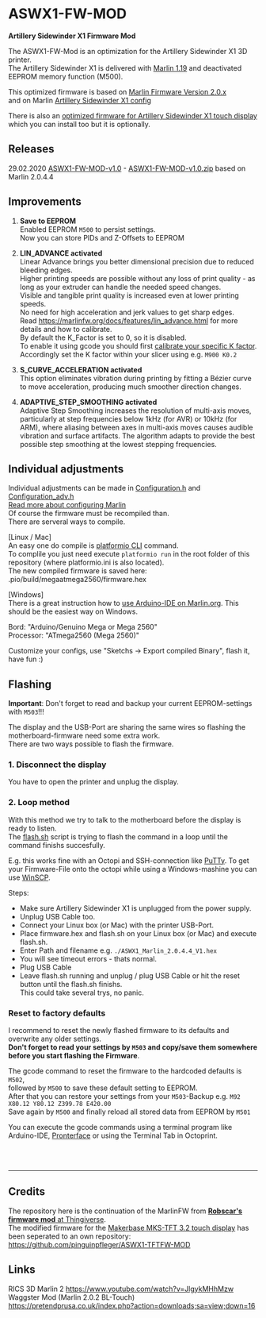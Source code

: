 # ASWX1-FW-MOD  
**Artillery Sidewinder X1 Firmware Mod**  
   
The ASWX1-FW-Mod is an optimization for the Artillery Sidewinder X1 3D printer.  
The Artillery Sidewinder X1 is delivered with [Marlin 1.19](http://www.artillery3d.com/DownLoad/15688.html) and deactivated EEPROM memory function (M500).  
  
This optimized firmware is based on [Marlin Firmware Version 2.0.x](https://github.com/MarlinFirmware/Marlin/tree/2.0.x)  
and on Marlin [Artillery Sidewinder X1 config](https://github.com/MarlinFirmware/Configurations/tree/master/config/examples/Artillery/Sidewinder%20X1)  

There is also an [optimized firmware for Artillery Sidewinder X1 touch display](https://github.com/pinguinpfleger/ASWX1-TFTFW-MOD) which you can install too but it is optionally.  

## Releases  
  29.02.2020 [ASWX1-FW-MOD-v1.0](https://github.com/pinguinpfleger/ASWX1-FW-MOD/releases/tag/ASWX1-FW-MOD-v1.0) - [ASWX1-FW-MOD-v1.0.zip](https://github.com/pinguinpfleger/ASWX1-FW-MOD/releases/download/ASWX1-FW-MOD-v1.0/ASWX1-FW-MOD-v1.0.zip)  based on Marlin 2.0.4.4
  
## Improvements  

1. **Save to EEPROM**  
   Enabled EEPROM `M500` to persist settings.  
   Now you can store PIDs and Z-Offsets to EEPROM  

2. **LIN_ADVANCE activated**  
    Linear Advance brings you better dimensional precision due to reduced bleeding edges.  
    Higher printing speeds are possible without any loss of print quality - as long as your extruder can handle the needed speed changes.  
    Visible and tangible print quality is increased even at lower printing speeds.  
    No need for high acceleration and jerk values to get sharp edges.  
   Read https://marlinfw.org/docs/features/lin_advance.html for more details and how to calibrate.  
   By default the K_Factor is set to 0, so it is disabled.  
   To enable it using gcode you should first [calibrate your specific K factor](https://marlinfw.org/tools/lin_advance/k-factor.html). 
   Accordingly set the K factor within your slicer using e.g. `M900 K0.2`  

4. **S_CURVE_ACCELERATION activated**  
   This option eliminates vibration during printing by fitting a Bézier curve to move acceleration, producing much smoother direction changes.  
  
5. **ADAPTIVE_STEP_SMOOTHING activated**  
    Adaptive Step Smoothing increases the resolution of multi-axis moves, particularly at step frequencies below 1kHz (for AVR) or 10kHz (for ARM), where aliasing between axes in multi-axis moves causes audible vibration and surface artifacts.
    The algorithm adapts to provide the best possible step smoothing at the lowest stepping frequencies.  
    

## Individual adjustments  
Individual adjustments can be made in [Configuration.h](/Marlin/Configuration.h) and [Configuration_adv.h](/Marlin/Configuration_adv.h)  
[Read more about configuring Marlin](https://marlinfw.org/docs/configuration/configuration.html)  
Of course the firmware must be recompiled than.  
There are serveral ways to compile.

\[Linux / Mac\]  
An easy one do compile is [platformio CLI](https://docs.platformio.org/en/latest/installation.html#installation-methods) command.  
To complile you just need execute `platformio run` in the root folder of this repository (where platformio.ini is also located).  
The new compiled firmware is saved here: .pio/build/megaatmega2560/firmware.hex

\[Windows\]  
There is a great instruction how to [use Arduino-IDE on Marlin.org](https://marlinfw.org/docs/basics/install_arduino.html).
This should be the easiest way on Windows.

Bord: "Arduino/Genuino Mega or Mega 2560"  
Processor: "ATmega2560 (Mega 2560)"

Customize your configs, use "Sketchs -> Export compiled Binary", flash it, have fun :)


## Flashing  
**Important**: Don't forget to read and backup your current EEPROM-settings with `M503`!!!

The display and the USB-Port are sharing the same wires so flashing the motherboard-firmware need some extra work.  
There are two ways possible to flash the firmware.  
  
### 1. Disconnect the display  
You have to open the printer and unplug the display.  
  
### 2. Loop method  
With this method we try to talk to the motherboard before the display is ready to listen.  
The [flash.sh](/flash.sh) script is trying to flash the command in a loop until the command finishs succesfully.

E.g. this works fine with an Octopi and SSH-connection like [PuTTy](https://www.putty.org/).
To get your Firmware-File onto the octopi while using a Windows-mashine you can use [WinSCP](https://winscp.net/).

Steps:  
- Make sure Artillery Sidewinder X1 is unplugged from the power supply.  
- Unplug USB Cable too.  
- Connect your Linux box (or Mac) with the printer USB-Port.
- Place firmware.hex and flash.sh on your Linux box (or Mac) and execute flash.sh.
- Enter Path and filename e.g. `./ASWX1_Marlin_2.0.4.4_V1.hex`
- You will see timeout errors - thats normal.  
- Plug USB Cable  
- Leave flash.sh running and unplug / plug USB Cable or hit the reset button until the flash.sh finishs. <br> This could take several trys, no panic.
  
  
### Reset to factory defaults
I recommend to reset the newly flashed firmware to its defaults and overwrite any older settings.  
**Don't forget to read your settings by `M503` and copy/save them somewhere before you start flashing the Firmware**.  

The gcode command to reset the firmware to the hardcoded defaults is `M502`,  
followed by `M500` to save these default setting to EEPROM.  
After that you can restore your settings from your `M503`-Backup e.g. `M92 X80.12 Y80.12 Z399.78 E420.00`  
Save again by `M500` and finally reload all stored data from EEPROM by `M501`  

You can execute the gcode commands using a terminal program like Arduino-IDE, [Pronterface](https://www.pronterface.com/) or using the Terminal Tab in Octoprint.
  
<br><br><hr>  

## Credits  
The repository here is the continuation of the MarlinFW from [**Robscar's firmware mod** at Thingiverse](https://www.thingiverse.com/thing:3856144).  
The modified firmware for the [Makerbase MKS-TFT 3.2 touch display](https://github.com/makerbase-mks/MKS-TFT/tree/master/MKS-TFT2.8-3.2) has been seperated to an own repository:  
https://github.com/pinguinpfleger/ASWX1-TFTFW-MOD
  

## Links  
RICS 3D Marlin 2 https://www.youtube.com/watch?v=JlgykMHhMzw
Waggster Mod (Marlin 2.0.2 BL-Touch) https://pretendprusa.co.uk/index.php?action=downloads;sa=view;down=16
